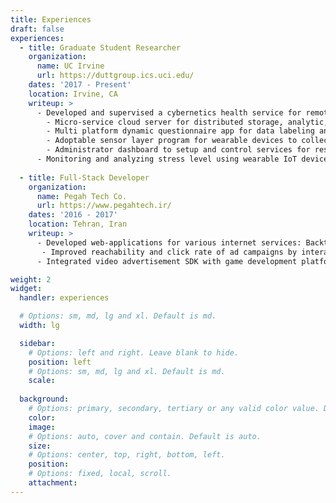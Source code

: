 ```yaml
---
title: Experiences
draft: false
experiences:
  - title: Graduate Student Researcher
    organization:
      name: UC Irvine
      url: https://duttgroup.ics.uci.edu/
    dates: '2017 - Present'
    location: Irvine, CA
    writeup: >
      - Developed and supervised a cybernetics health service for remote healthcare monitoring and intervention:
        - Micro-service cloud server for distributed storage, analytic, and machine learning of digital health-IoT data
        - Multi platform dynamic questionnaire app for data labeling and intervention
        - Adoptable sensor layer program for wearable devices to collect physiological signals
        - Administrator dashboard to setup and control services for researchers
      - Monitoring and analyzing stress level using wearable IoT devices
      
  - title: Full-Stack Developer
    organization:
      name: Pegah Tech Co.
      url: https://www.pegahtech.ir/
    dates: '2016 - 2017'
    location: Tehran, Iran
    writeup: >
      - Developed web-applications for various internet services: Backtory (BAAS), Alounak (Real-estate), Suppline (online support)
       - Improved reachability and click rate of ad campaigns by interactive advertisement design and development
      - Integrated video advertisement SDK with game development platforms

weight: 2
widget:
  handler: experiences

  # Options: sm, md, lg and xl. Default is md.
  width: lg

  sidebar:
    # Options: left and right. Leave blank to hide.
    position: left
    # Options: sm, md, lg and xl. Default is md.
    scale:
  
  background:
    # Options: primary, secondary, tertiary or any valid color value. Default is primary.
    color:
    image:
    # Options: auto, cover and contain. Default is auto.
    size:
    # Options: center, top, right, bottom, left.
    position:
    # Options: fixed, local, scroll.
    attachment: 
---
```

